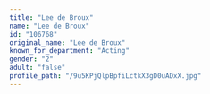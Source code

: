 ```yaml
---
title: "Lee de Broux"
name: "Lee de Broux"
id: "106768"
original_name: "Lee de Broux"
known_for_department: "Acting"
gender: "2"
adult: "false"
profile_path: "/9u5KPjQlpBpfiLctkX3gD0uADxX.jpg"
---
```

